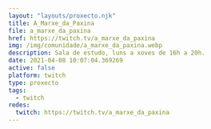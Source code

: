```yaml
---
layout: "layouts/proxecto.njk"
title: A_Marxe_da_Paxina
file: a_marxe_da_paxina
href: https://twitch.tv/a_marxe_da_paxina
img: /img/comunidade/a_marxe_da_paxina.webp
description: Sala de estudo, luns a xoves de 16h a 20h.
date: 2021-04-08 10:07:04.369269
active: false
platform: twitch
type: proxecto
tags:
  - twitch
redes:
  twitch: https://twitch.tv/a_marxe_da_paxina
---
```

